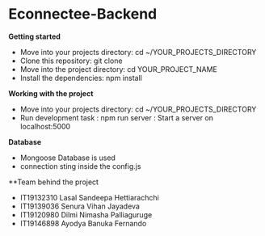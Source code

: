 # Econnectee-Backend
**Getting started** 

- Move into your projects directory: cd ~/YOUR_PROJECTS_DIRECTORY
- Clone this repository: git clone 
- Move into the project directory: cd YOUR_PROJECT_NAME
- Install the dependencies: npm install

**Working with the project**

- Move into your projects directory: cd ~/YOUR_PROJECTS_DIRECTORY
- Run development task : npm run server : Start a server on localhost:5000

**Database**
- Mongoose Database is used
- connection sting inside the config.js

**Team behind the project
- IT19132310 Lasal Sandeepa Hettiarachchi
- IT19139036 Senura Vihan Jayadeva
- IT19120980 Dilmi Nimasha Palliaguruge
- IT19146898 Ayodya Banuka Fernando
